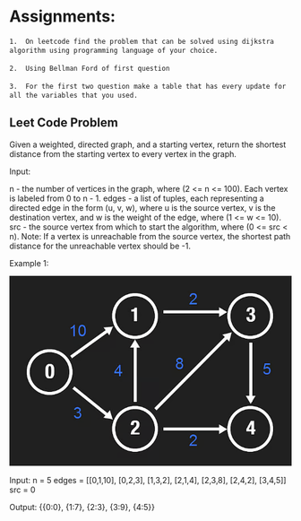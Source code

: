 # Assignments:

    1.  On leetcode find the problem that can be solved using dijkstra algorithm using programming language of your choice.

    2.  Using Bellman Ford of first question

    3.  For the first two question make a table that has every update for all the variables that you used.

## Leet Code Problem

Given a weighted, directed graph, and a starting vertex, return the shortest distance from the starting vertex to every vertex in the graph.

Input:

n - the number of vertices in the graph, where (2 <= n <= 100). Each vertex is labeled from 0 to n - 1.
edges - a list of tuples, each representing a directed edge in the form (u, v, w), where u is the source vertex, v is the destination vertex, and w is the weight of the edge, where (1 <= w <= 10).
src - the source vertex from which to start the algorithm, where (0 <= src < n).
Note: If a vertex is unreachable from the source vertex, the shortest path distance for the unreachable vertex should be -1.

Example 1:

![alt text](image.png)

Input:
n = 5
edges = [[0,1,10], [0,2,3], [1,3,2], [2,1,4], [2,3,8], [2,4,2], [3,4,5]]
src = 0

Output:
{{0:0}, {1:7}, {2:3}, {3:9}, {4:5}}
